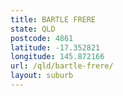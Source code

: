 ```yaml
---
title: BARTLE FRERE
state: QLD
postcode: 4861
latitude: -17.352821
longitude: 145.872166
url: /qld/bartle-frere/
layout: suburb
---
```

